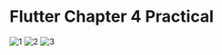 # Flutter Chapter 4 Practical

![1](https://user-images.githubusercontent.com/125970576/233654271-d4034ce7-b35c-4810-b4d7-7758c6e2ee2d.png)
![2](https://user-images.githubusercontent.com/125970576/233654283-193c39c2-4881-418a-ba4d-8b666d23c687.png)
![3](https://user-images.githubusercontent.com/125970576/233654286-65ddb907-2ee5-4873-b43b-8e91ea060529.png)
